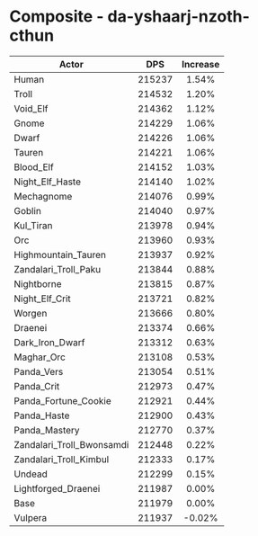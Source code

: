 # Composite - da-yshaarj-nzoth-cthun
| Actor | DPS | Increase |
|---|:---:|:---:|
|Human|215237|1.54%|
|Troll|214532|1.20%|
|Void_Elf|214362|1.12%|
|Gnome|214229|1.06%|
|Dwarf|214226|1.06%|
|Tauren|214221|1.06%|
|Blood_Elf|214152|1.03%|
|Night_Elf_Haste|214140|1.02%|
|Mechagnome|214076|0.99%|
|Goblin|214040|0.97%|
|Kul_Tiran|213978|0.94%|
|Orc|213960|0.93%|
|Highmountain_Tauren|213937|0.92%|
|Zandalari_Troll_Paku|213844|0.88%|
|Nightborne|213815|0.87%|
|Night_Elf_Crit|213721|0.82%|
|Worgen|213666|0.80%|
|Draenei|213374|0.66%|
|Dark_Iron_Dwarf|213312|0.63%|
|Maghar_Orc|213108|0.53%|
|Panda_Vers|213054|0.51%|
|Panda_Crit|212973|0.47%|
|Panda_Fortune_Cookie|212921|0.44%|
|Panda_Haste|212900|0.43%|
|Panda_Mastery|212770|0.37%|
|Zandalari_Troll_Bwonsamdi|212448|0.22%|
|Zandalari_Troll_Kimbul|212333|0.17%|
|Undead|212299|0.15%|
|Lightforged_Draenei|211987|0.00%|
|Base|211979|0.00%|
|Vulpera|211937|-0.02%|
